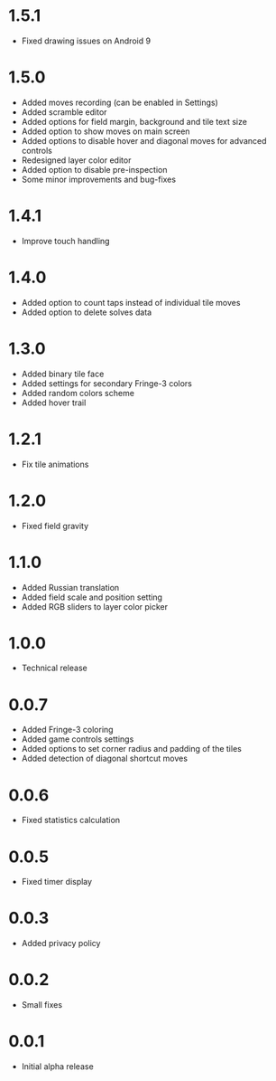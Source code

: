 # 1.5.1

* Fixed drawing issues on Android 9

# 1.5.0

* Added moves recording (can be enabled in Settings)
* Added scramble editor
* Added options for field margin, background and tile text size
* Added option to show moves on main screen
* Added options to disable hover and diagonal moves for advanced controls
* Redesigned layer color editor
* Added option to disable pre-inspection
* Some minor improvements and bug-fixes

# 1.4.1

* Improve touch handling

# 1.4.0

* Added option to count taps instead of individual tile moves
* Added option to delete solves data

# 1.3.0

* Added binary tile face
* Added settings for secondary Fringe-3 colors
* Added random colors scheme
* Added hover trail

# 1.2.1

* Fix tile animations

# 1.2.0

* Fixed field gravity

# 1.1.0

* Added Russian translation
* Added field scale and position setting
* Added RGB sliders to layer color picker

# 1.0.0

* Technical release

# 0.0.7

* Added Fringe-3 coloring
* Added game controls settings
* Added options to set corner radius and padding of the tiles
* Added detection of diagonal shortcut moves

# 0.0.6

* Fixed statistics calculation

# 0.0.5

* Fixed timer display

# 0.0.3

* Added privacy policy

# 0.0.2

* Small fixes

# 0.0.1

* Initial alpha release
